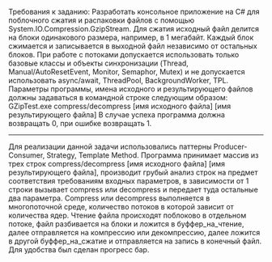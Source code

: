 Требования к заданию:
Разработать консольное приложение на C# для поблочного сжатия и распаковки файлов с помощью System.IO.Compression.GzipStream.
Для сжатия исходный файл делится на блоки одинакового размера, например, в 1 мегабайт. 
Каждый блок сжимается и записывается в выходной файл независимо от остальных блоков.
При работе с потоками допускается использовать только базовые классы и объекты синхронизации (Thread, Manual/AutoResetEvent, Monitor, Semaphor, Mutex) и не допускается использовать async/await, ThreadPool, BackgroundWorker, TPL.
Параметры программы, имена исходного и результирующего файлов должны задаваться в командной строке следующим образом:
GZipTest.exe compress/decompress [имя исходного файла] [имя результирующего файла]
В случае успеха программа должна возвращать 0, при ошибке возвращать 1.
__________________________________________________________________________________________________________________________________________________________________________________________________________________________________________________
Для реализации данной задачи использовались паттерны Producer-Consumer, Strategy, Template Method.
Программа принимает массив из трех строк compress/decompress [имя исходного файла] [имя результирующего файла], 
производит грубый анализ строк на предмет соответствия требованиям входных параметров,
в зависимости от 1 строки вызывает compress или decompress и передает туда остальные два параметра.
Compress или decompress выполняется в многопоточной среде, количество потоков в которой зависит от количества ядер.
Чтение файла происходят поблоково в отдельном потоке, файл разбивается на блоки и ложится в буффер_на_чтение, далее отправляется на
компрессию или декомпрессию, далее ложится в другой буффер_на_сжатие и отправляется на запись в конечный файл.
Для удобства был сделан прогресс бар.
